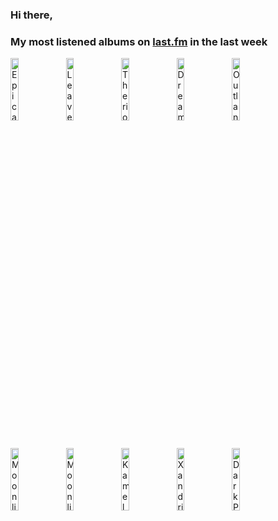 ### Hi there, 

### My most listened albums on [last.fm](https://www.last.fm/user/jfdesignnet) in the last week

[<img src='https://lastfm.freetls.fastly.net/i/u/300x300/eef35303d12f82e3d18872b9f693b3de.jpg' width='16%' height='16%' alt='Epica - The Classical Conspiracy (Live in Miskolc)'>](https://www.last.fm/music/epica/the%2bclassical%2bconspiracy%2b%2528live%2bin%2bmiskolc%2529)&nbsp;
[<img src='https://lastfm.freetls.fastly.net/i/u/300x300/12842bb6641dcff827cb25b4649a0fdb.png' width='16%' height='16%' alt='Leaves Eyes - The Last Viking'>](https://www.last.fm/music/leaves%2527%2beyes/the%2blast%2bviking)&nbsp;
[<img src='https://lastfm.freetls.fastly.net/i/u/300x300/3a78d6716d2e7b14ad91d42142afabab.jpg' width='16%' height='16%' alt='Therion - 20th Anniversary Show (Live in Budapest 2007)'>](https://www.last.fm/music/therion/20th%2banniversary%2bshow%2b%2528live%2bin%2bbudapest%2b2007%2529)&nbsp;
[<img src='https://lastfm.freetls.fastly.net/i/u/300x300/9034b064c81be128dc6b94cb053d4bc3.jpg' width='16%' height='16%' alt='Dream Ocean - LOST LOVE SYMPHONY'>](https://www.last.fm/music/dream%2bocean/lost%2blove%2bsymphony)&nbsp;
[<img src='https://lastfm.freetls.fastly.net/i/u/300x300/c3517937181b6b504a57c859a6918656.jpg' width='16%' height='16%' alt='Outlanders - Outlanders'>](https://www.last.fm/music/outlanders/outlanders)&nbsp;
<br>
[<img src='https://lastfm.freetls.fastly.net/i/u/300x300/d8b20dd32e9a9f88d2b2002214a06efc.jpg' width='16%' height='16%' alt='Moonlight Haze - De Rerum Natura'>](https://www.last.fm/music/moonlight%2bhaze/de%2brerum%2bnatura)&nbsp;
[<img src='https://lastfm.freetls.fastly.net/i/u/300x300/40028d970614a112c46e90386de82318.jpg' width='16%' height='16%' alt='Moonlight Haze - Lunaris'>](https://www.last.fm/music/moonlight%2bhaze/lunaris)&nbsp;
[<img src='https://lastfm.freetls.fastly.net/i/u/300x300/4507a6fc4b95077541d7a97f2da4fd29.jpg' width='16%' height='16%' alt='Kamelot - The Awakening'>](https://www.last.fm/music/kamelot/the%2bawakening)&nbsp;
[<img src='https://lastfm.freetls.fastly.net/i/u/300x300/d3aaad8bc8b243eec3611d4a6c5fc7d4.png' width='16%' height='16%' alt='Xandria - Sacrificium'>](https://www.last.fm/music/xandria/sacrificium)&nbsp;
[<img src='https://lastfm.freetls.fastly.net/i/u/300x300/faf6e797e7182cb94f7cdaf35c750351.jpg' width='16%' height='16%' alt='Dark Princess - Phoenix'>](https://www.last.fm/music/dark%2bprincess/phoenix)&nbsp;
<br>
